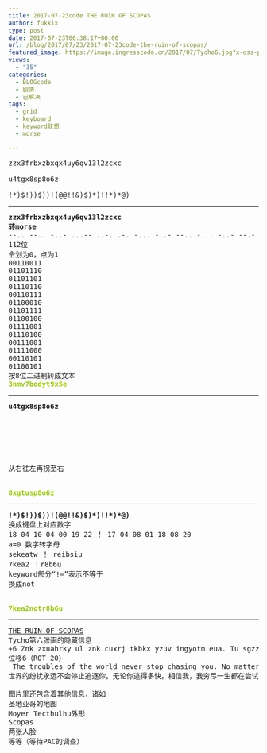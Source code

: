 ```yaml
---
title: 2017-07-23code THE RUIN OF SCOPAS
author: fukkix
type: post
date: 2017-07-23T06:38:17+00:00
url: /blog/2017/07/23/2017-07-23code-the-ruin-of-scopas/
featured_image: https://image.ingresscode.cn/2017/07/Tycho6.jpg?x-oss-process=image/resize,m_fill,w_700,h_220
views:
  - "35"
categories:
  - BLOGcode
  - 剧情
  - 已解决
tags:
  - grid
  - keyboard
  - keyword联想
  - morse

---
```

<pre>zzx3frbxzbxqx4uy6qv13l2zcxc

u4tgx8sp8o6z

!*)$!))$))!(@@!!&)$)*)!!*)*@)
<!--more--></pre>

* * *

<pre><strong>zzx3frbxzbxqx4uy6qv13l2zcxc
转morse
</strong>--.. --.. -..- ...-- ..-. .-. -... -..- --.. -... -..- --.- -..- ....- ..- -.-- -.... --.- ...- .---- ...-- .-.. ..--- --.. -.-. -..- -.-. 
112位
令划为0，点为1
00110011 
01101110
01101101 
01110110 
00110111 
01100010 
01101111
01100100 
01111001
01110100
00111001
01111000 
00110101 
01100101
按8位二进制转成文本
<span style="color: #99cc00;"><strong>3nmv7bodyt9x5e</strong></span></pre>

* * *

<pre><strong>u4tgx8sp8o6z
</strong>


<table border="0" cellpading="0" cellspacing="0"   >
  
  	
  
</table>

从右往左再拐至右


<span style="color: #99cc00;"><strong>8xgtusp8o6z</strong></span></pre>

* * *

<pre><strong>!*)$!))$))!(@@!!&)$)*)!!*)*@)
</strong>换成键盘上对应数字
18 04 10 04 00 19 22 ！ 17 04 08 01 18 08 20
a=0 数字转字母
<!--StartFragment -->sekeatw ！ reibsiu
7kea2 ！r8b6u
keyword部分“!=”表示不等于
换成not


<span style="color: #99cc00;"><strong>7kea2notr8b6u</strong></span></pre>

* * *

<pre><a href="http://investigate.ingress.com/2017/07/23/the-ruin-of-scopas/">THE RUIN OF SCOPAS</a>
Tycho第六张画的隐藏信息
+6 Znk zxuahrky ul znk cuxrj tkbkx yzuv ingyotm eua. Tu sgzzkx nuc lgx eua xat. Zxayz sk, O’bk zxokj zu se cnurk rolk. Eua igt, nuckbkx, ykz zxgvy lux znks. otbkyzomgzk.otmxkyy.ius
位移6（ROT 20）
 The troubles of the world never stop chasing you. No matter how far you run. Trust me, I’ve tried to my whole life. You can, however, set traps for them. investigate.ingress.com
世界的纷扰永远不会停止追逐你。无论你逃得多快。相信我，我穷尽一生都在尝试。不过……你可以给它们设下圈套。

图片里还包含着其他信息，诸如
圣地亚哥的地图
Moyer Tecthulhu外形
Scopas
两张人脸
等等（等待PAC的调查）</pre>